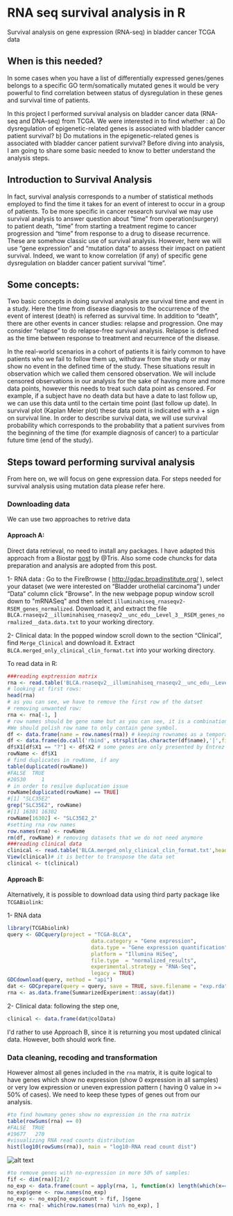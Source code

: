 # RNA seq survival analysis in R
Survival analysis on gene expression (RNA-seq) in bladder cancer TCGA data

## When is this needed?

In some cases when you have a list of differentially expressed genes/genes belongs to a specific GO term/somatically mutated genes it would be very powerful to find correlation between status of dysregulation in these genes and survival time of patients. 

In this project I performed survival analysis on bladder cancer data (RNA-seq and DNA-seq) from TCGA. We were interested in to find whether :
a) Do dysregulation of epigenetic-related genes is associated with bladder cancer patient survival?
b) Do mutations in the epigenetic-related genes is associated with bladder cancer patient survival?
Before diving into analysis, I am going to share some basic needed to know to better understand the analysis steps. 

## Introduction to Survival Analysis

In fact, survival analysis corresponds to a number of statistical methods employed to find  the time it takes for an event of interest to occur in a group of patients. 
To be more specific in cancer research survival we may use survival analysis to answer question about “time” from operation(surgery) to patient death, “time” from starting a treatment regime to cancer progression and “time” from response to a drug to disease recurrence. These are somehow classic use of survival analysis. However, here we will use “gene expression” and “mutation data” to assess their impact on patient survival. Indeed, we want to know correlation (if any) of specific gene dysregulation on bladder cancer patient survival “time”. 

## Some  concepts:

Two basic concepts in doing survival analysis are survival time and event in a study. Here the time from disease diagnosis to the occurrence of the event of interest (death) is referred as survival time. In addition to “death”, there are other events in cancer studies: relapse and progression. One may consider “relapse” to do relapse-free survival analysis. Relapse is defined as the time between response to treatment and recurrence of the disease. 

In the real-world scenarios in a cohort of patients it is fairly common to have patients who we fail to follow them up, withdraw from the study or may show no event in the defined time of the study. These situations result in observation which we called them censored observation. We will include censored observations in our analysis for the sake of having more and more data points, however this needs to treat such data point as censored. For example,  if a subject have no death data but have a date to last follow up, we can use this data until to the certain time point (last follow up date). In survival plot (Kaplan Meier plot) these data point is indicated with a + sign on survival line. 
In order to describe survival data, we will use survival probability which corresponds to the probability that a patient survives from the beginning of the time (for example diagnosis of cancer) to a particular future time (end of the study). 


## Steps toward performing survival analysis

From here on, we will focus on gene expression data. For steps needed for survival analysis using mutation data please refer here. 

### Downloading  data
We can use two approaches to retrive data

#### Approach A:

Direct data retrieval, no need to install any packages. I have adapted this approach from a Biostar [post](https://www.biostars.org/p/153013/) by @Tris. Also some code chuncks for data preparation and analysis are adopted from this post. 

1-	RNA data : Go to the FireBrowse ( http://gdac.broadinstitute.org/ ), select your dataset (we were interested on “Bladder urothelial carcinoma”) under “Data” column click "Browse". In the new webpage popup window scroll down to "mRNASeq" and then select ```illuminahiseq_rnaseqv2-RSEM_genes_normalized```. Download it, and extract the file ```BLCA.rnaseqv2__illuminahiseq_rnaseqv2__unc_edu__Level_3__RSEM_genes_normalized__data.data.txt``` to your working directory. 

2-	Clinical data: In the popped window scroll down to the section “Clinical”, find ```Merge_Clinical``` and download it. Extract ```BLCA.merged_only_clinical_clin_format.txt``` into your working directory.

To read data in R:
```R
###reading exptression matrix
rna <- read.table('BLCA.rnaseqv2__illuminahiseq_rnaseqv2__unc_edu__Level_3__RSEM_genes_normalized__data.data.txt', sep = "\t", header = T, row.names = 1)
# looking at first rows:
head(rna) 
# as you can see, we have to remove the first row of the datset
# removing unwanted row:
rna <- rna[-1, ]
# row names should be gene name but as you can see, it is a combination of gene symbol and gene Entrez id. for example _"A1BG"_ gene is indicated as _"A1BG|1"_ . 
#We should polish row name to only contain gene symbol.
df <- data.frame(name = row.names(rna)) # keeping rownames as a temporary data frame
df <- data.frame(do.call('rbind', strsplit(as.character(df$name),'|',fixed=TRUE))) # this do magic like "text to column" in Excel!
df$X1[df$X1 == "?"] <- df$X2 # some genes are only presented by Entrez gene number, to keep these gene
rowName <- df$X1
# find duplicates in rowName, if any
table(duplicated(rowName))
#FALSE  TRUE 
#20530     1 
# in order to resilve duplucation issue
rowName[duplicated(rowName) == TRUE]
#[1] "SLC35E2"
grep("SLC35E2", rowName)
#[1] 16301 16302
rowName[16302] <- "SLC35E2_2"
#setting rna row names 
row.names(rna) <- rowName
rm(df, rowName) # removing datasets that we do not need anymore
###reading clinical data
clinical <- read.table('BLCA.merged_only_clinical_clin_format.txt',header=T, row.names=1, sep='\t', fill = TRUE) 
View(clinical)# it is better to transpose the data set
clinical <- t(clinical)
```

#### Approach B: 

Alternatively, it is possible to download data using third party package like ```TCGABiolink```:

1-	RNA data
```R
library(TCGAbiolink)
query <- GDCquery(project = "TCGA-BLCA",
                           data.category = "Gene expression",
                           data.type = "Gene expression quantification",
                           platform = "Illumina HiSeq", 
                           file.type  = "normalized_results",
                           experimental.strategy = "RNA-Seq",
                           legacy = TRUE)
GDCdownload(query, method = "api")
dat <- GDCprepare(query = query, save = TRUE, save.filename = "exp.rda")
rna <- as.data.frame(SummarizedExperiment::assay(dat))
```

2-	Clinical data: following the step one, 
```R
clinical <- data.frame(dat@colData)
```
I'd rather to use Approach B, since it is returning you most updated clinical data. However, both should work fine. 

### Data cleaning, recoding and transformation
However almost all genes included in the ```rna``` matrix, it is quite logical to have genes which show no expression (show 0 expression in all samples) or very low expression or uneven expression pattern ( having 0 value in >= 50% of cases). We need to keep these types of genes out from our analysis.

```R
#to find howmany genes show no expression in the rna matrix
table(rowSums(rna) == 0)
#FALSE  TRUE 
#19677   270
#visualizing RNA read counts distribution
hist(log10(rowSums(rna)), main = "log10-RNA read count dist")
```

![alt text](https://github.com/hamid-gen/RNA_seq_survival_analysis_in_R/blob/master/log10-RNA%20read%20count.png "log10-RNA read count")

```R
#to remove genes with no-expression in more 50% of samples:
fif <- dim(rna)[2]/2
no_exp <- data.frame(count = apply(rna, 1, function(x) length(which(x== 0))))
no_exp$gene <- row.names(no_exp)
no_exp <- no_exp[no_exp$count > fif, ]$gene
rna <- rna[- which(row.names(rna) %in% no_exp), ]
```




